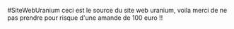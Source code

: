 #SiteWebUranium
ceci est le source du site web uranium, voila merci de ne pas prendre pour risque d'une amande de 100 euro !!
